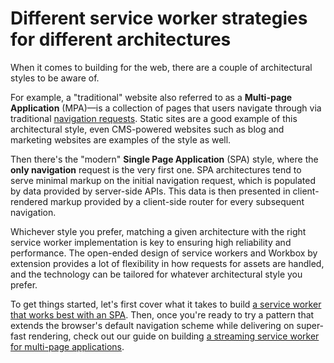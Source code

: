 # Different service worker strategies for different architectures

When it comes to building for the web, there are a couple of architectural styles to be aware of.

For example, a "traditional" website also referred to as a **Multi-page Application** (MPA)—is a collection of pages that users navigate through via traditional [navigation requests](https://web.dev/articles/handling-navigation-requests). Static sites are a good example of this architectural style, even CMS-powered websites such as blog and marketing websites are examples of the style as well.

Then there's the "modern" **Single Page Application** (SPA) style, where the **only navigation** request is the very first one. SPA architectures tend to serve minimal markup on the initial navigation request, which is populated by data provided by server-side APIs. This data is then presented in client-rendered markup provided by a client-side router for every subsequent navigation.

Whichever style you prefer, matching a given architecture with the right service worker implementation is key to ensuring high reliability and performance. The open-ended design of service workers and Workbox by extension provides a lot of flexibility in how requests for assets are handled, and the technology can be tailored for whatever architectural style you prefer.

To get things started, let's first cover what it takes to build [a service worker that works best with an SPA](./shell-model.md). Then, once you're ready to try a pattern that extends the browser's default navigation scheme while delivering on super-fast rendering, check out our guide on building [a streaming service worker for multi-page applications](./mpa-stream.md).